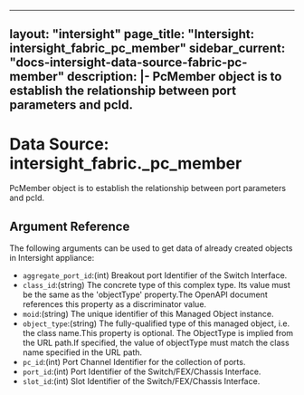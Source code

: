 
---
layout: "intersight"
page_title: "Intersight: intersight_fabric_pc_member"
sidebar_current: "docs-intersight-data-source-fabric-pc-member"
description: |-
PcMember object is to establish the relationship between port parameters and pcId.
---

# Data Source: intersight_fabric._pc_member
PcMember object is to establish the relationship between port parameters and pcId.
## Argument Reference
The following arguments can be used to get data of already created objects in Intersight appliance:
* `aggregate_port_id`:(int) Breakout port Identifier of the Switch Interface. 
* `class_id`:(string) The concrete type of this complex type. Its value must be the same as the 'objectType' property.The OpenAPI document references this property as a discriminator value. 
* `moid`:(string) The unique identifier of this Managed Object instance. 
* `object_type`:(string) The fully-qualified type of this managed object, i.e. the class name.This property is optional. The ObjectType is implied from the URL path.If specified, the value of objectType must match the class name specified in the URL path. 
* `pc_id`:(int) Port Channel Identifier for the collection of ports. 
* `port_id`:(int) Port Identifier of the Switch/FEX/Chassis Interface. 
* `slot_id`:(int) Slot Identifier of the Switch/FEX/Chassis Interface. 
